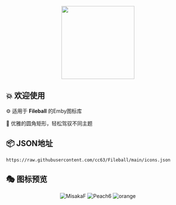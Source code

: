 <div align="center">
 <img src="https://raw.githubusercontent.com/cc63/Fileball/main/Fileball.png" width="200">
</div>

## 💥 欢迎使用

⚙️ 适用于 **Fileball** 的Emby图标库

📝 优雅的圆角矩形，轻松驾驭不同主题


## 📦 **JSON地址**

```
https://raw.githubusercontent.com/cc63/Fileball/main/icons.json
```

## 🎭 图标预览
<div align="center">

![MisakaF](https://raw.githubusercontent.com/cc63/Fileball/main/icons/MisakaF.png)
![Peach6](https://raw.githubusercontent.com/cc63/Fileball/main/icons/Peach.png)
![orange](https://raw.githubusercontent.com/cc63/Fileball/main/icons/Orange.png)

</div>
